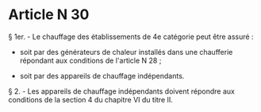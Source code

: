 # Article N 30

§ 1er. - Le chauffage des établissements de 4e catégorie peut être assuré :

- soit par des générateurs de chaleur installés dans une chaufferie répondant aux conditions de l'article N 28 ;

- soit par des appareils de chauffage indépendants.

§ 2. - Les appareils de chauffage indépendants doivent répondre aux conditions de la section 4 du chapitre VI du titre II.
